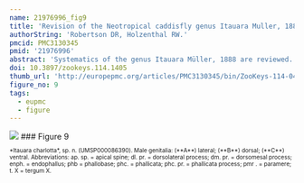```yaml
---
name: 21976996_fig9
title: 'Revision of the Neotropical caddisfly genus Itauara Muller, 1888 (Trichoptera, Glossosomatidae).'
authorString: 'Robertson DR, Holzenthal RW.'
pmcid: PMC3130345
pmid: '21976996'
abstract: 'Systematics of the genus Itauara Müller, 1888 are reviewed. A generic diagnosis, illustrations, and descriptions are provided for males. The genus can be identified by several features of the male genitalia including an extremely reduced phallobase and a phallic apparatus that consists of a sclerotized dorsal sheath covering a very membranous ventral portion. A total 18 species are described as new: Itauara alexanderisp. n.(Brazil), Itaura bidentatasp. n. (Guyana), Itaura blahnikisp. n. (Brazil) Itaura charlottasp. n. (Brazil), Itaura emiliasp. n. (Brazil), Itaura flintisp. n. (Brazil), Itaura guyanensissp. n. (Guyana), Itaura jamesiisp. n. (Brazil), Itaura juliasp. n. (Brazil), Itaura lucindasp. n. (Brazil), Itaura ovissp. n. (Guyana, Venezuela), Itaura peruensissp. n. (Peru), Itaura rodmanisp. n. (Brazil), Itaura simplexsp. n. (Brazil), Itaura spiralissp. n. (Guyana), Itaura stellasp. n. (Brazil), Itaura tuscisp. n. (Brazil), and Itaura unidentatasp. n. (Guyana). These additions bring the total fauna of Itauara to 22 species.'
doi: 10.3897/zookeys.114.1405
thumb_url: 'http://europepmc.org/articles/PMC3130345/bin/ZooKeys-114-041-g009.gif'
figure_no: 9
tags:
  - eupmc
  - figure
---
```

<img src='http://europepmc.org/articles/PMC3130345/bin/ZooKeys-114-041-g009.jpg' style='max-height: 300px'>
### Figure 9
<p style='font-size: 10px;'>*<named-content content-type="taxon-name">Itauara charlotta</named-content>*, sp. n. (UMSP000086390). Male genitalia: (**A**) lateral; (**B**) dorsal; (**C**) ventral. Abbreviations: ap. sp. = apical spine; dl. pr. = dorsolateral process; dm. pr. = dorsomesal process; enph. = endophallus; phb = phallobase; phc. = phallicata; phc. pr. = phallicata process; pmr . = paramere; t. X = tergum X.</p>